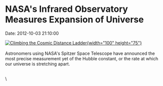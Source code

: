 NASA\'s Infrared Observatory Measures Expansion of Universe
===========================================================

Date: 2012-10-03 21:10:00

[![Climbing the Cosmic Distance
Ladder](http://www.jpl.nasa.gov/images/spitzer/20121003/pia15818-th.jpg){width="100"
height="75"}](http://www.jpl.nasa.gov/news/news.cfm?release=2012-309&rn=news.xml&rst=3537)\
\
Astronomers using NASA\'s Spitzer Space Telescope have announced the
most precise measurement yet of the Hubble constant, or the rate at
which our universe is stretching apart.

\
\
